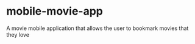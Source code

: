 # mobile-movie-app
A movie mobile application that allows the user to bookmark movies that they love
